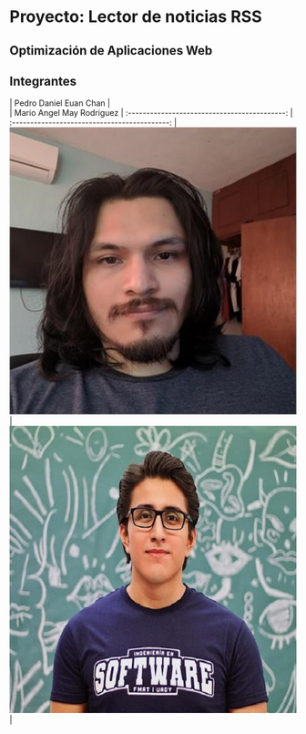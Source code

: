 # Proyecto: Lector de noticias RSS

## Optimización de Aplicaciones Web

## Integrantes
|           Pedro Daniel Euan Chan            |                  
|          Mario Angel May Rodriguez          |
:-------------------------------------------: | :-------------------------------------------: |
![Member picture](./assets/img/pedro.jpg) | ![Member picture](./assets/img/mario.jpg) |